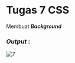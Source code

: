 # Tugas 7 CSS

Membuat <b><i>Background</i></b>

<h3><i>Output </i>:</h3>

![7](https://user-images.githubusercontent.com/92837751/183271972-74fb6051-d52f-4335-a4ef-7c90fac47a77.jpg)

